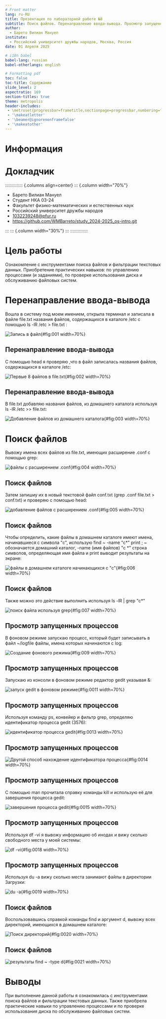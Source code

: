 ```yaml
---
# Front matter
lang: ru-RU
title: Презентация по лабораторной работе №8
subtitle: Поиск файлов. Перенаправление ввода-вывода. Просмотр запущенных процессов
author:
  - Барето Вилиан Мануел
institute:
  - Российский университет дружбы народов, Москва, Россия
date: 01 Апреля 2025

# i18n babel
babel-lang: russian
babel-otherlangs: english

# Formatting pdf
toc: false
toc-title: Содержание
slide_level: 2
aspectratio: 169
section-titles: true
theme: metropolis
header-includes:
 - \metroset{progressbar=frametitle,sectionpage=progressbar,numbering=fraction}
 - '\makeatletter'
 - '\beamer@ignorenonframefalse'
 - '\makeatother'
---
```


# Информация

# Докладчик

:::::::::::::: {.columns align=center}
::: {.column width="70%"}

  * Барето Вилиан Мануел
  * Студент НКА 03-24
  * Факультет физико-математических и естественных наук
  * Российский университет дружбы народов
  * [1032239248@pfur.ru](mailto:manuelbarretowillian@gmail.com)
  * <https://github.com/WMBarreto/study_2024-2025_os-intro.git>

:::
::: {.column width="30%"}
:::
::::::::::::::

# Цель работы

Ознакомление с инструментами поиска файлов и фильтрации текстовых данных. Приобретение практических навыков: по управлению процессами (и заданиями), по проверке использования диска и обслуживанию файловых систем.

# Перенаправление ввода-вывода

Вошла в систему под моем имением, открыла терминал и записала в файле file.txt названия файлов, содержащихся в каталоге /etc с помощью ls -lR /etc > file.txt :

![Запись в файл](image/1.PNG){#fig:001 width=70%}

## Перенаправление ввода-вывода

С помощью head я проверяю ,что в файл записалась названия файлов, содержащихся в каталоге /etc:

![Первые 8 файлов в file.txt](image/2.PNG){#fig:002 width=70%}

## Перенаправление ввода-вывода

В file.txt добавляю названия файлов, из домашнего каталога используя ls -lR /etc >> file.txt:

![Добавление файлов из домашнего каталога](image/3.PNG){#fig:003 width=70%}

# Поиск файлов

Вывожу имена всех файлов из file.txt, имеющих расширение .conf с помощью grep: 

![файлы с расширением .conf](image/4.PNG){#fig:004 width=70%}

## Поиск файлов

Затем запишиу их в новый текстовой файл conf.txt (grep .conf file.txt > conf.txt) и проверяю с помощью head:

![добавление файлов с расширением .conf](image/5.PNG){#fig:005 width=70%}

## Поиск файлов

Чтобы определить, какие файлы в домашнем каталоге имеют имена, начинавшиеся с символа "c", использую find ~ -name "c*" print ; ~ обозначается домашний каталог, -name (имя файлов) "с *" строка символов, определяющая имя файла и print выводит результаты на экране:

![файлы в домашнем каталоге начинающихся с "с"](image/6.PNG){#fig:006 width=70%}

## Поиск файлов

Также можно это действие выполнить используя ls -lR | grep "c*"

![поиск файла используя grep](image/7.PNG){#fig:007 width=70%}

## Просмотр запущенных процессов

В фоновом режиме запускаю процесс, который будет записывать в файл ~/logfile файлы, имена которых начинаются с log:

![Создание фонового режима](image/8.PNG){#fig:009 width=70%}

## Просмотр запущенных процессов

Запускаю из консоли в фоновом режиме редактор gedit указывая &:

![запуск gedit в фоновом режиме](image/9.PNG){#fig:0011 width=70%}

## Просмотр запущенных процессов

Используя команду ps, конвейер и фильтр grep, определяю идентификатор процесса gedit (3576):

![идентификатор процесса gedit](image/10.PNG){#fig:0013 width=70%}

## Просмотр запущенных процессов

![Другой способ нахождение идентификатора процесса](image/11.PNG){#fig:0014 width=70%}

## Просмотр запущенных процессов

С помощью man прочитала справку команды kill и использую её для завершения процесса gedit:

![завершения процесса gedit](image/12.PNG){#fig:0015 width=70%}

## Просмотр запущенных процессов

Используя df -vi я вывожу информацию об инодах и вижу сколько свободного места у моей системы:

![df -vi](image/13.PNG){#fig:0018 width=70%}

## Просмотр запущенных процессов

Используя du -a вижу сколько места занимают файлы в директории Загрузки:

![du -a ](image/14.PNG){#fig:0019 width=70%}

## Поиск файлов

Воспользовавшись справкой команды find и аргумент d, вывожу всех директорий, имеющихся в домашнем каталоге:

![Поиск директорий](image/15.PNG){#fig:0020 width=70%}

## Поиск файлов

![результаты find ~ -type d](image/16.PNG){#fig:0021 width=70%}

# Выводы

При выполнение данной работы я ознакомилась с инструментами поиска файлов и фильтрации текстовых данных. Также приобрела практические навыки по управлению процессами и по проверке использования диска по обслуживанию файловых систем.


